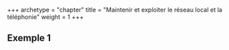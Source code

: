 +++
archetype = "chapter"
title = "Maintenir et exploiter le réseau local et la téléphonie"
weight = 1
+++

## Exemple 1
